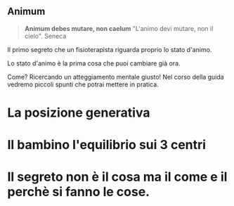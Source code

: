 
## Animum

> **Animum debes mutare, non caelum** 
>"L'animo devi mutare, non il cielo".
Seneca

Il primo segreto che un fisioterapista riguarda proprio lo stato d'animo.

Lo stato d'animo è la prima cosa che puoi  cambiare già ora.

Come? Ricercando un atteggiamento mentale giusto!
Nel corso della guida vedremo piccoli spunti che potrai mettere in pratica.

# La posizione generativa

# Il bambino l'equilibrio sui 3 centri

# Il segreto non è il cosa ma il come e il perchè si fanno le cose.
<!--stackedit_data:
eyJoaXN0b3J5IjpbMTQ0NjYxMTcxOV19
-->